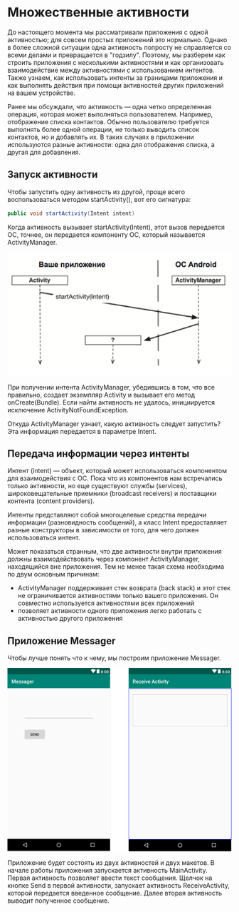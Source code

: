 # Множественные активности
До настоящего момента мы рассматривали приложения с одной активностью; для совсем простых приложений это нормально. Однако в более сложной ситуации одна активность попросту не справляется со всеми делами и превращается в "годзилу". Поэтому, мы разберем как строить приложения с несколькими активностями и как организовать взаимодействие между активностями с использованием интентов. Также узнаем, как использовать интенты за границами приложения и как выполнять действия при помощи активностей других приложений на вашем устройстве.

Ранее мы обсуждали, что активность — одна четко определенная операция, которая может выполняться пользователем. Например, отображение списка контактов. Обычно пользователю требуется выполнять более одной операции, не только выводить список контактов, но и добавлять их. В таких случаях в приложении используются разные активности: одна для отображения списка, а другая для добавления.

## Запуск активности
Чтобы запустить одну активность из другой, проще всего воспользоваться методом startActivity(), вот его сигнатура:
```java
public void startActivity(Intent intent)
```
Когда активность вызывает startActivity(Intent), этот вызов передается ОС, точнее, он передается компоненту ОС, который называется ActivityManager.

![](assets/start-activity.png)

При получении интента Acti­vityManager, убедившись в том, что все правильно, создает экземпляр Activity и вызывает его метод onCreate(Bundle). Если найти активность не удалось, инициируется исключение ActivityNotFoundException. 

Откуда ActivityManager узнает, какую активность следует запустить? Эта информация передается в параметре Intent.

## Передача информации через интенты
Интент (intent) — объект, который может использоваться компонентом для взаимодействия с ОС. Пока что из компонентов нам встречались только активности, но еще существуют службы (services), широковещательные приемники (broadcast receivers) и поставщики контента (content providers).

Интенты представляют собой многоцелевые средства передачи информации (разновидность сообщений), а класс Intent предоставляет разные конструкторы в зависимости от того, для чего должен использоваться интент.

Может показаться странным, что две активности внутри приложения должны взаимодействовать через компонент ActivityManager, находящийся вне приложения. Тем не менее такая схема необходима по двум основным причинам:
- ActivityManager поддерживает стек возврата (back stack) и этот стек не ограничивается активностями только вашего приложения. Он совместно используется активностями всех приложений
- позволяет активности одного приложения легко работать с активностью другого приложения

## Приложение Messager
Чтобы лучше понять что к чему, мы построим приложение Messager.

![](assets/messager.png)

Приложение будет состоять из двух активностей и двух макетов.
В начале работы приложения запускается активность MainActivity. Первая активность позволяет ввести текст сообщения. Щелчок на кнопке Send в первой активно­сти, запускает активность ReceiveActivity, которой передается введенное сообщение. Далее вторая активность выводит полученное сообщение.
